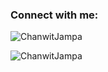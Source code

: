 <h3 align="left">Connect with me:</h3>
<p align="left">





<p><img align="center" src="https://github-readme-stats.vercel.app/api/top-langs/?username=ChanwitJampa&layout=compact" alt="ChanwitJampa" /></p>
<p><img align="center" src="https://github-readme-streak-stats.herokuapp.com/?user=ChanwitJampa&" alt="ChanwitJampa" /></p>
